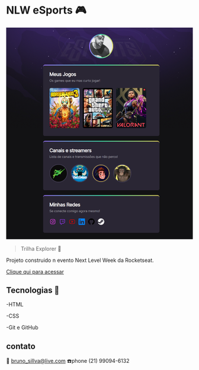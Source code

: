 # NLW eSports 🎮

![preview](./.github/preview.png)

> Trilha Explorer 🚀

Projeto construido n evento Next Level Week da Rocketseat.

[Clique qui para acessar](https://devbrunold.github.io/NLW--esports-explorer/)

 ## Tecnologias 🔨

-HTML

-CSS

-Git e GitHub

## contato
📩 bruno_sillva@live.com
☎️phone (21) 99094-6132